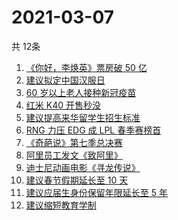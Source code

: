 # 2021-03-07
  共 12条

  <!-- BEGIN -->
  <!-- 最后更新时间:Sun Mar 07 2021 12:12:39 GMT+0000 (Coordinated Universal Time) -->
  1. [《你好，李焕英》票房破 50 亿](https://www.zhihu.com/search?q=李焕英)
1. [建议拟定中国汉服日](https://www.zhihu.com/search?q=汉服)
1. [60 岁以上老人接种新冠疫苗](https://www.zhihu.com/search?q=新冠疫苗)
1. [红米 K40 开售秒没](https://www.zhihu.com/search?q=红米)
1. [建议提高来华留学生招生标准](https://www.zhihu.com/search?q=留学生)
1. [RNG 力压 EDG 成 LPL 春季赛榜首](https://www.zhihu.com/search?q=RNG)
1. [《奇葩说》第七季总决赛](https://www.zhihu.com/search?q=奇葩说)
1. [阿里员工发文《致阿里》](https://www.zhihu.com/search?q=致阿里)
1. [迪士尼动画电影《寻龙传说》](https://www.zhihu.com/search?q=寻龙传说)
1. [建议春节假期延长至 10 天](https://www.zhihu.com/search?q=春节假期)
1. [建议应届生身份保留年限延长至 5 年](https://www.zhihu.com/search?q=应届生身份)
1. [建议缩短教育学制](https://www.zhihu.com/search?q=教育学制)
  <!-- END -->
  